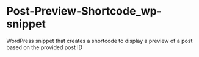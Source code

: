 # Post-Preview-Shortcode_wp-snippet
WordPress snippet that creates a shortcode to display a preview of a post based on the provided post ID
